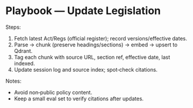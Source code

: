 # Playbook — Update Legislation

Steps:
1) Fetch latest Act/Regs (official register); record versions/effective dates.
2) Parse → chunk (preserve headings/sections) → embed → upsert to Qdrant.
3) Tag each chunk with source URL, section ref, effective date, last indexed.
4) Update session log and source index; spot‑check citations.

Notes:
- Avoid non‑public policy content.
- Keep a small eval set to verify citations after updates.
